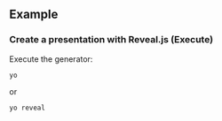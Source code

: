 ##  Example
### Create a presentation with Reveal.js (Execute)

Execute the generator:

    yo

or

    yo reveal


